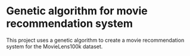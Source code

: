 # Genetic algorithm for movie recommendation system

This project uses a genetic algorithm to create a movie recommendation system for the MovieLens100k dataset. 